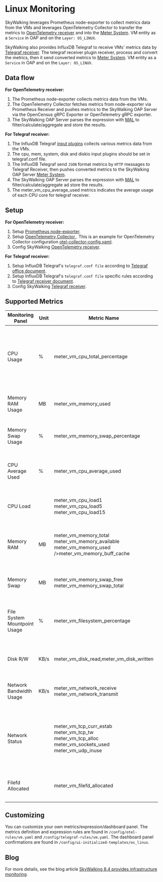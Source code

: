 # Linux Monitoring
SkyWalking leverages Prometheus node-exporter to collect metrics data from the VMs and leverages OpenTelemetry Collector to transfer the metrics to
[OpenTelemetry receiver](opentelemetry-receiver.md) and into the [Meter System](./../../concepts-and-designs/meter.md).
VM entity as a `Service` in OAP and on the `Layer: OS_LINUX`.

SkyWalking also provides InfluxDB Telegraf to receive VMs' metrics data by [Telegraf receiver](./telegraf-receiver.md).
The telegraf receiver plugin receiver, process and convert the metrics, then it send converted metrics to [Meter System](./../../concepts-and-designs/meter.md).
VM entity as a `Service` in OAP and on the `Layer: OS_LINUX`.

## Data flow
**For OpenTelemetry receiver:**
1. The Prometheus node-exporter collects metrics data from the VMs.
2. The OpenTelemetry Collector fetches metrics from node-exporter via Prometheus Receiver and pushes metrics to the SkyWalking OAP Server via the OpenCensus gRPC Exporter or OpenTelemetry gRPC exporter.
3. The SkyWalking OAP Server parses the expression with [MAL](../../concepts-and-designs/mal.md) to filter/calculate/aggregate and store the results.

**For Telegraf receiver:**
1. The InfluxDB Telegraf [input plugins](https://docs.influxdata.com/telegraf/v1.24/plugins/) collects various metrics data from the VMs.
2. The cpu, mem, system, disk and diskio input plugins should be set in telegraf.conf file.
2. The InfluxDB Telegraf send `JSON` format metrics by `HTTP` messages to Telegraf Receiver, then pushes converted metrics to the SkyWalking OAP Server [Meter System](./../../concepts-and-designs/meter.md).
3. The SkyWalking OAP Server parses the expression with [MAL](../../concepts-and-designs/mal.md) to filter/calculate/aggregate ad store the results.
4. The meter_vm_cpu_average_used metrics indicates the average usage of each CPU core for telegraf receiver.

## Setup
**For OpenTelemetry receiver:**
1. Setup [Prometheus node-exporter](https://prometheus.io/docs/guides/node-exporter/).
2. Setup [OpenTelemetry Collector ](https://opentelemetry.io/docs/collector/). This is an example for OpenTelemetry Collector configuration [otel-collector-config.yaml](../../../../test/e2e-v2/cases/vm/prometheus-node-exporter/otel-collector-config.yaml).
3. Config SkyWalking [OpenTelemetry receiver](opentelemetry-receiver.md).

**For Telegraf receiver:**
1. Setup InfluxDB Telegraf's `telegraf.conf file` according to [Telegraf office document](https://docs.influxdata.com/telegraf/v1.24/).
2. Setup InfluxDB Telegraf's `telegraf.conf file` specific rules according to [Telegraf receiver document](telegraf-receiver.md).
3. Config SkyWalking [Telegraf receiver](telegraf-receiver.md).

## Supported Metrics

| Monitoring Panel             | Unit | Metric Name                                                                                                             | Description                                                                                    | Data Source                                         |
|------------------------------|------|-------------------------------------------------------------------------------------------------------------------------|------------------------------------------------------------------------------------------------|-----------------------------------------------------|
| CPU Usage                    | %    | meter_vm_cpu_total_percentage                                                                                           | The total percentage usage of the CPU core. If there are 2 cores, the maximum usage is 200%.   | Prometheus node-exporter<br />Telegraf input plugin |
| Memory RAM Usage             | MB   | meter_vm_memory_used                                                                                                    | The total RAM usage                                                                            | Prometheus node-exporter<br />Telegraf input plugin |
| Memory Swap Usage            | %    | meter_vm_memory_swap_percentage                                                                                         | The percentage usage of swap memory                                                            | Prometheus node-exporter<br />Telegraf input plugin |
| CPU Average Used             | %    | meter_vm_cpu_average_used                                                                                               | The percentage usage of the CPU core in each mode                                              | Prometheus node-exporter<br />Telegraf input plugin |
| CPU Load                     |      | meter_vm_cpu_load1<br />meter_vm_cpu_load5<br />meter_vm_cpu_load15                                                     | The CPU 1m / 5m / 15m average load                                                             | Prometheus node-exporter<br />Telegraf input plugin |
| Memory RAM                   | MB   | meter_vm_memory_total<br />meter_vm_memory_available<br />meter_vm_memory_used />meter_vm_memory_buff_cache             | The RAM statistics, including Total / Available / Used / Buff-Cache                            | Prometheus node-exporter<br />Telegraf input plugin |
| Memory Swap                  | MB   | meter_vm_memory_swap_free<br />meter_vm_memory_swap_total                                                               | Swap memory statistics, including Free / Total                                                 | Prometheus node-exporter<br />Telegraf input plugin |
| File System Mountpoint Usage | %    | meter_vm_filesystem_percentage                                                                                          | The percentage usage of the file system at each mount point                                    | Prometheus node-exporter<br />Telegraf input plugin |
| Disk R/W                     | KB/s | meter_vm_disk_read,meter_vm_disk_written                                                                                | The disk read and written                                                                      | Prometheus node-exporter<br />Telegraf input plugin |
| Network Bandwidth Usage      | KB/s | meter_vm_network_receive<br />meter_vm_network_transmit                                                                 | The network receive and transmit                                                               | Prometheus node-exporter<br />Telegraf input plugin |
| Network Status               |      | meter_vm_tcp_curr_estab<br />meter_vm_tcp_tw<br />meter_vm_tcp_alloc<br />meter_vm_sockets_used<br />meter_vm_udp_inuse | The number of TCPs established / TCP time wait / TCPs allocated / sockets in use / UDPs in use | Prometheus node-exporter<br />Telegraf input plugin |
| Filefd Allocated             |      | meter_vm_filefd_allocated                                                                                               | The number of file descriptors allocated                                                       | Prometheus node-exporter                            |

## Customizing
You can customize your own metrics/expression/dashboard panel.
The metrics definition and expression rules are found in `/config/otel-rules/vm.yaml` and `/config/telegraf-rules/vm.yaml`.
The dashboard panel confirmations are found in `/config/ui-initialized-templates/os_linux`.

## Blog
For more details, see the blog article [SkyWalking 8.4 provides infrastructure monitoring](https://skywalking.apache.org/blog/2021-02-07-infrastructure-monitoring/).
